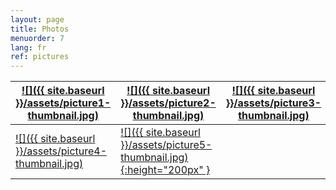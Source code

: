 ```yaml
---
layout: page
title: Photos
menuorder: 7
lang: fr
ref: pictures
---
```

| <a href="/assets/picture1.jpg">![]({{ site.baseurl }}/assets/picture1-thumbnail.jpg)</a>  | <a href="/assets/picture2.jpg"> ![]({{ site.baseurl }}/assets/picture2-thumbnail.jpg) </a> | <a href="/assets/picture3.jpg">  ![]({{ site.baseurl }}/assets/picture3-thumbnail.jpg) </a> | 
| --- | --- | --- |
| <a href="/assets/picture4.jpg">![]({{ site.baseurl }}/assets/picture4-thumbnail.jpg) </a> | <a href="/assets/picture5.jpg"> ![]({{ site.baseurl }}/assets/picture5-thumbnail.jpg){:height="200px" } </a> | | 

